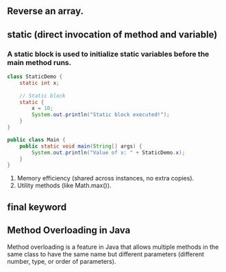 ## Reverse an array.

## static (direct invocation of method and variable)

### A static block is used to initialize static variables before the main method runs.

```java
class StaticDemo {
    static int x;
    
    // Static block
    static {
        x = 10;
        System.out.println("Static block executed!");
    }
}

public class Main {
    public static void main(String[] args) {
        System.out.println("Value of x: " + StaticDemo.x);
    }
}

```

1. Memory efficiency (shared across instances, no extra copies).
2. Utility methods (like Math.max()).

## **final** keyword

## Method Overloading in Java
Method overloading is a feature in Java that allows multiple methods in the same class to have the same name but different parameters (different number, type, or order of parameters).